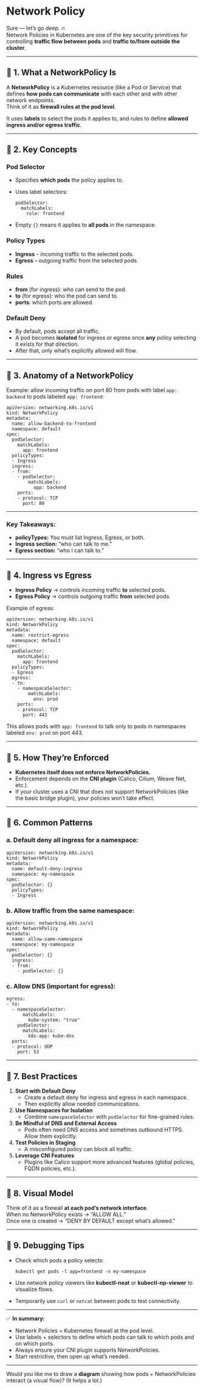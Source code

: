 # Network Policy
Sure — let’s go deep. 🔥  
Network Policies in Kubernetes are one of the key security primitives for controlling **traffic flow between pods** and **traffic to/from outside the cluster**.

* * *

🔹 1. What a NetworkPolicy Is
-----------------------------

A **NetworkPolicy** is a Kubernetes resource (like a Pod or Service) that defines **how pods can communicate** with each other and with other network endpoints.  
Think of it as **firewall rules at the pod level**.

It uses **labels** to select the pods it applies to, and rules to define **allowed ingress and/or egress traffic**.

* * *

🔹 2. Key Concepts
------------------

### Pod Selector

*   Specifies **which pods** the policy applies to.
*   Uses label selectors:
    
    ```text-plain
    podSelector:
      matchLabels:
        role: frontend
    ```
    
*   Empty `{}` means it applies to **all pods** in the namespace.

### Policy Types

*   **Ingress** – incoming traffic to the selected pods.
*   **Egress** – outgoing traffic from the selected pods.

### Rules

*   **from** (for ingress): who can send to the pod.
*   **to** (for egress): who the pod can send to.
*   **ports**: which ports are allowed.

### Default Deny

*   By default, pods accept all traffic.
*   A pod becomes **isolated** for ingress or egress once **any** policy selecting it exists for that direction.
*   After that, only what’s explicitly allowed will flow.

* * *

🔹 3. Anatomy of a NetworkPolicy
--------------------------------

Example: allow incoming traffic on port 80 from pods with label `app: backend` to pods labeled `app: frontend`:

```text-plain
apiVersion: networking.k8s.io/v1
kind: NetworkPolicy
metadata:
  name: allow-backend-to-frontend
  namespace: default
spec:
  podSelector:
    matchLabels:
      app: frontend
  policyTypes:
  - Ingress
  ingress:
  - from:
    - podSelector:
        matchLabels:
          app: backend
    ports:
    - protocol: TCP
      port: 80
```

* * *

### Key Takeaways:

*   **policyTypes:** You must list Ingress, Egress, or both.
*   **Ingress section:** “who can talk to me.”
*   **Egress section:** “who I can talk to.”

* * *

🔹 4. Ingress vs Egress
-----------------------

*   **Ingress Policy** → controls incoming traffic **to** selected pods.
*   **Egress Policy** → controls outgoing traffic **from** selected pods.

Example of egress:

```text-plain
apiVersion: networking.k8s.io/v1
kind: NetworkPolicy
metadata:
  name: restrict-egress
  namespace: default
spec:
  podSelector:
    matchLabels:
      app: frontend
  policyTypes:
  - Egress
  egress:
  - to:
    - namespaceSelector:
        matchLabels:
          env: prod
    ports:
    - protocol: TCP
      port: 443
```

This allows pods with `app: frontend` to talk only to pods in namespaces labeled `env: prod` on port 443.

* * *

🔹 5. How They’re Enforced
--------------------------

*   **Kubernetes itself does not enforce NetworkPolicies.**
*   Enforcement depends on the **CNI plugin** (Calico, Cilium, Weave Net, etc.).
*   If your cluster uses a CNI that does not support NetworkPolicies (like the basic bridge plugin), your policies won’t take effect.

* * *

🔹 6. Common Patterns
---------------------

### a. Default deny all ingress for a namespace:

```text-plain
apiVersion: networking.k8s.io/v1
kind: NetworkPolicy
metadata:
  name: default-deny-ingress
  namespace: my-namespace
spec:
  podSelector: {}
  policyTypes:
  - Ingress
```

### b. Allow traffic from the same namespace:

```text-plain
apiVersion: networking.k8s.io/v1
kind: NetworkPolicy
metadata:
  name: allow-same-namespace
  namespace: my-namespace
spec:
  podSelector: {}
  ingress:
  - from:
    - podSelector: {}
```

### c. Allow DNS (important for egress):

```text-plain
egress:
- to:
  - namespaceSelector:
      matchLabels:
        kube-system: "true"
    podSelector:
      matchLabels:
        k8s-app: kube-dns
  ports:
  - protocol: UDP
    port: 53
```

* * *

🔹 7. Best Practices
--------------------

1.  **Start with Default Deny**
    *   Create a default deny for ingress and egress in each namespace.
    *   Then explicitly allow needed communications.
2.  **Use Namespaces for Isolation**
    *   Combine `namespaceSelector` with `podSelector` for fine-grained rules.
3.  **Be Mindful of DNS and External Access**
    *   Pods often need DNS access and sometimes outbound HTTPS. Allow them explicitly.
4.  **Test Policies in Staging**
    *   A misconfigured policy can block all traffic.
5.  **Leverage CNI Features**
    *   Plugins like Calico support more advanced features (global policies, FQDN policies, etc.).

* * *

🔹 8. Visual Model
------------------

Think of it as a firewall **at each pod’s network interface**.  
When no NetworkPolicy exists → “ALLOW ALL.”  
Once one is created → “DENY BY DEFAULT except what’s allowed.”

* * *

🔹 9. Debugging Tips
--------------------

*   Check which pods a policy selects:
    
    ```text-plain
    kubectl get pods -l app=frontend -n my-namespace
    ```
    
*   Use network policy viewers like **kubectl-neat** or **kubectl-np-viewer** to visualize flows.
*   Temporarily use `curl` or `netcat` between pods to test connectivity.

* * *

✅ **In summary:**

*   Network Policies = Kubernetes firewall at the pod level.
*   Use labels + selectors to define which pods can talk to which pods and on which ports.
*   Always ensure your CNI plugin supports NetworkPolicies.
*   Start restrictive, then open up what’s needed.

* * *

Would you like me to draw a **diagram** showing how pods + NetworkPolicies interact (a visual flow)? (It helps a lot.)